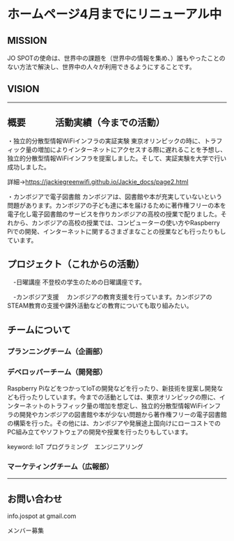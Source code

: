 

# ホームページ4月までにリニューアル中


## MISSION 
JO SPOTの使命は、世界中の課題を（世界中の情報を集め、）誰もやったことのない方法で解決し、世界中の人々が利用できるようにすることです。

## VISION

---
## 概要 　　　活動実績（今までの活動）

・独立的分散型情報WiFiインフラの実証実験 東京オリンピックの時に、トラフィック量の増加によりインターネットにアクセスする際に遅れることを予想し、独立的分散型情報WiFiインフラを提案しました。そして、実証実験を大学で行い成功しました。

詳細→https://jackiegreenwifi.github.io/Jackie_docs/page2.html

・カンボジアで電子図書館 カンボジアは、図書館や本が充実していないという問題があります。カンボジアの子ども達に本を届けるために著作権フリーの本を電子化し電子図書館のサービスを作りカンボジアの高校の授業で配りました。それから、カンボジアの高校の授業では、コンピューターの使い方やRaspberry Piでの開発、インターネットに関するさまざまなことの授業なども行ったりもしています。

## プロジェクト（これからの活動） 　
　-日曜講座 不登校の学生のための日曜講座です。　

　-カンボジア支援 　カンボジアの教育支援を行っています。カンボジアのSTEAM教育の支援や課外活動などの教育についても取り組みたい。



## チームについて 　　

### プランニングチーム（企画部）

### デベロッパーチーム（開発部） 
Raspberry PiなどをつかってIoTの開発などを行ったり、新技術を提案し開発なども行ったりしています。今までの活動としては、東京オリンピックの際に、インターネットのトラフィック量の増加を想定し、独立的分散型情報WiFiインフラの開発やカンボジアの図書館や本が少ない問題から著作権フリーの電子図書館の構築を行った。その他には、カンボジアや発展途上国向けにローコストでのPC組み立てやソフトウェアの開発や授業を行ったりもしています。

keyword: IoT プログラミング　エンジニアリング

### マーケティングチーム（広報部）





---
## お問い合わせ 
info.jospot at gmail.com

メンバー募集


